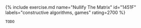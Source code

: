 {% include exercise.md name="Nullify The Matrix" id="1451F" labels="constructive algorithms, games" rating=2700 %}

```
TODO
```
